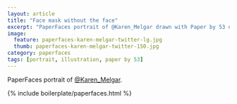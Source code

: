 ```yaml
---
layout: article
title: "Face mask without the face"
excerpt: "PaperFaces portrait of @Karen_Melgar drawn with Paper by 53 on an iPad."
image: 
  feature: paperfaces-karen-melgar-twitter-lg.jpg
  thumb: paperfaces-karen-melgar-twitter-150.jpg
category: paperfaces
tags: [portrait, illustration, paper by 53]
---
```


PaperFaces portrait of [@Karen_Melgar](http://twitter.com/Karen_Melgar).

{% include boilerplate/paperfaces.html %}